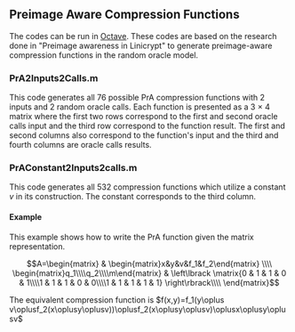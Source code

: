 ## Preimage Aware Compression Functions
The codes can be run in [Octave](https://octave.org/). These codes are based on the research done in "Preimage awareness in Linicrypt" to generate preimage-aware compression functions in the random oracle model.
### PrA2Inputs2Calls.m
This code generates all 76 possible PrA compression functions with 2 inputs and 2 random oracle calls. Each function is presented as a 3 $\times$ 4 matrix where the first two rows correspond to the first and second oracle calls input and the third row correspond to the function result. The first and second columns also correspond to the function's input and the third and fourth columns are oracle calls results.


### PrAConstant2Inputs2calls.m
This code generates all 532 compression functions which utilize a constant $v$ in its construction. The constant corresponds to the third column.
#### Example
This example shows how to write the PrA function given the matrix representation.

$$A=\begin{matrix}
 & \begin{matrix}x&y&v&f_1&f_2\end{matrix} \\\\
\begin{matrix}q_1\\\\q_2\\\\m\end{matrix} & 
 \left\lbrack \matrix{0 & 1 & 1 & 0 & 1\\\\1 & 1 & 1 & 0 & 0\\\\1 & 1 & 1 & 1 & 1} \right\rbrack\\\\
\end{matrix}$$

The equivalent compression function is $f(x,y)=f_1(y\oplus v\oplusf_2(x\oplusy\oplusv))\oplusf_2(x\oplusy\oplusv)\oplusx\oplusy\oplusv$
